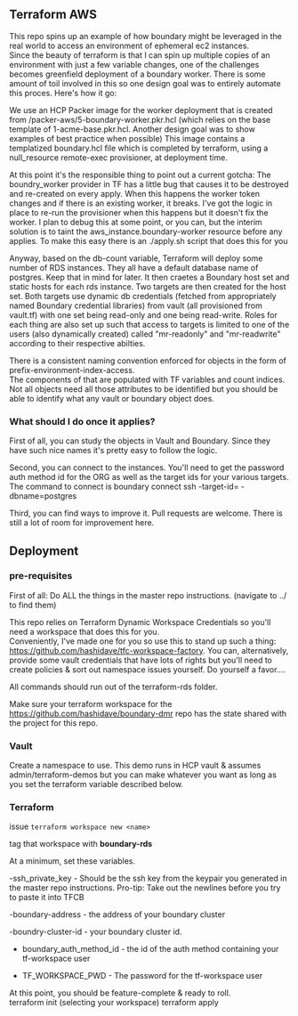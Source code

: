## Terraform AWS
This repo spins up an example of how boundary might be leveraged in the real world to access an environment of ephemeral ec2 instances.  
Since the beauty of terraform is that I can spin up multiple copies of an environment with just a few variable changes, one of the challenges becomes greenfield deployment of a boundary worker.  There is some amount of toil involved in this so one design goal was to entirely automate this proces.  Here's how it go:

We use an HCP Packer image for the worker deployment that is created from /packer-aws/5-boundary-worker.pkr.hcl (which relies on the base template of 1-acme-base.pkr.hcl.  Another design goal was to show examples of best practice when possible)
This image contains a templatized boundary.hcl file which is completed by terraform, using a null_resource remote-exec provisioner, at deployment time.  

At this point it's the responsible thing to point out a current gotcha:  The boundry_worker provider in TF has a little bug that causes it to be destroyed and re-created on every apply.  When this happens the worker token changes and if there is an existing worker, it breaks.  I've got the logic in place to re-run the provisioner when this happens but it doesn't fix the worker.  I plan to debug this at some point, or you can, but the interim solution is to taint the aws_instance.boundary-worker resource before any applies.  To make this easy there is an ./apply.sh script that does this for you


Anyway, based on the db-count variable, Terraform will deploy some number of RDS instances.  They all have a default database name of postgres.  Keep that in mind for later.  It then craetes a Boundary host set and static hosts for each rds instance.  Two targets are then created for the host set.  Both targets use dynamic db credentials (fetched from appropriately named Boundary credential libraries) from vault (all provisioned from vault.tf) with one set being read-only and one being read-write.  Roles for each thing are also set up such that access to targets is limited to one of the users (also dynamically created) called "mr-readonly" and "mr-readwrite"  according to their respective abilties.  


There is a consistent naming convention enforced for objects in the form of prefix-environment-index-access.   
The components of that are populated with TF variables and count indices.  Not all objects need all those attributes to be identified but you should be able to identify what any vault or boundary object does.

### What should I do once it applies?
First of all, you can study the objects in Vault and Boundary.  Since they have such nice names it's pretty easy to follow the logic.  



Second, you can connect to the instances.  You'll need to get the password auth method id for the ORG as well as the target ids for your various targets.  The command to connect is 
boundary connect ssh -target-id=<target> -dbname=postgres

Third, you can find ways to improve it.  Pull requests are welcome.  There is still a lot of room for improvement here.  

## Deployment
### pre-requisites
First of all:  Do ALL the things in the master repo instructions.  (navigate to ../ to find them)

This repo relies on Terraform Dynamic Workspace Credentials so you'll need a workspace that does this for you.  
Conveniently, I've made one for you so use this to stand up such a thing:  https://github.com/hashidave/tfc-workspace-factory.
You can, alternatively, provide some vault credentials that have lots of rights but you'll need to create policies & sort out
namespace issues yourself.  Do yourself a favor....


All commands should run out of the terraform-rds folder.

Make sure your terraform workspace for the https://github.com/hashidave/boundary-dmr repo has the state shared with the project for this repo.

### Vault
Create a namespace to use.  This demo runs in HCP vault & assumes admin/terraform-demos but you can make whatever you want as long as you set the terraform variable described below.  





### Terraform
issue `terraform workspace new <name>` 

tag that workspace with **boundary-rds**

At a minimum, set these variables.  

-ssh_private_key - Should be the ssh key from the keypair you generated in the master repo instructions.  Pro-tip:  Take out the newlines before you try to paste it into TFCB

-boundary-address - the address of your boundary cluster

-boundry-cluster-id - your boundary cluster id.  
 
- boundary_auth_method_id - the id of the auth method containing your tf-workspace user
 
- TF_WORKSPACE_PWD - The password for the tf-workspace user 

At this point, you should be feature-complete & ready to roll.  
terraform init (selecting your workspace)
terraform apply

